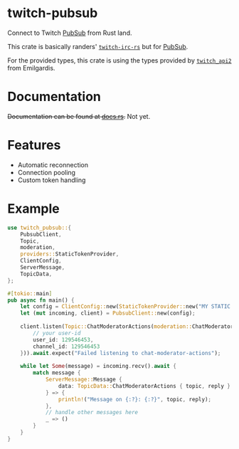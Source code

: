 # twitch-pubsub

Connect to Twitch [PubSub](https://dev.twitch.tv/docs/pubsub) from Rust land.

This crate is basically randers' [`twitch-irc-rs`](https://lib.rs/crates/twitch-irc)
but for [PubSub](https://dev.twitch.tv/docs/pubsub).

For the provided types,
this crate is using the types provided by [`twitch_api2`](https://lib.rs/crates/twitch_api2) from Emilgardis.

# Documentation

~~Documentation can be found at [docs.rs](https://docs.rs/twitch-pubsub).~~
Not yet.

# Features

* Automatic reconnection
* Connection pooling
* Custom token handling

# Example 

```rust
use twitch_pubsub::{
    PubsubClient,
    Topic,
    moderation,
    providers::StaticTokenProvider,
    ClientConfig,
    ServerMessage,
    TopicData,
};

#[tokio::main]
pub async fn main() {
    let config = ClientConfig::new(StaticTokenProvider::new("MY STATIC SECRET TOKEN"));
    let (mut incoming, client) = PubsubClient::new(config);
    
    client.listen(Topic::ChatModeratorActions(moderation::ChatModeratorActions {
        // your user-id
        user_id: 129546453,
        channel_id: 129546453
    })).await.expect("Failed listening to chat-moderator-actions");
    
    while let Some(message) = incoming.recv().await {
        match message {
            ServerMessage::Message { 
                data: TopicData::ChatModeratorActions { topic, reply } 
            } => {
                println!("Message on {:?}: {:?}", topic, reply);
            },
            // handle other messages here
            _ => ()
        }
    }
}
```
